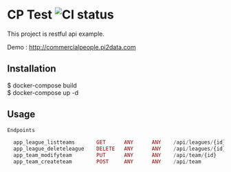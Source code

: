 # CP Test ![CI status](https://img.shields.io/badge/build-passing-brightgreen.svg)

This project is restful api example.

Demo : http://commercialpeople.pi2data.com

## Installation


$ docker-compose build \
$ docker-compose up -d

## Usage

```php
Endpoints

  app_league_listteams       GET      ANY      ANY    /api/leagues/{id}/teams
  app_league_deleteleague    DELETE   ANY      ANY    /api/leagues/{id}
  app_team_modifyteam        PUT      ANY      ANY    /api/team/{id}
  app_team_createteam        POST     ANY      ANY    /api/team
```

